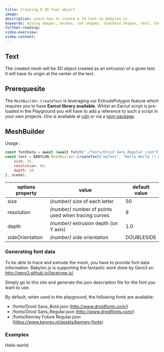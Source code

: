 ```yaml
---
title: Creating A 3D Text object
image:
description: Learn how to create a 3d text in Babylon.js.
keywords: diving deeper, meshes, set shapes, standard shapes, text, font
further-reading:
video-overview:
video-content:
---
```


## Text

The created mesh will be 3D object created as an extrusion of a given text. It will have its origin at the center of the text.

## Prerequesite

The ```MeshBuilder.CreateText``` is leveraging our ExtrudePolygon feature which requires you to have **Earcut library available**. Whilst an Earcut script is pre-loaded in the Playground you will have to add a reference to such a script in your own projects. One is available at [cdn](https://unpkg.com/earcut@2.1.1/dist/earcut.min.js) or via a [npm package](https://github.com/mapbox/earcut#install).


## MeshBuilder

Usage :

```javascript
const fontData = await (await fetch("./fonts/Droid Sans_Regular.json")).json(); // Providing you have a font data file at that location
const text = BABYLON.MeshBuilder.CreateText("myText", "Hello World !! @ #$ % é", fontData, {
    size: 16,
    resolution: 64, 
    depth: 10
}, scene);
```

| options property | value                                                                                                   | default value                    |
| ---------------- | ------------------------------------------------------------------------------------------------------- | -------------------------------- |
| size             | _(number)_ size of each letter                                                                          | 50                               |
| resolution       | _(number)_ number of points used when  tracing curves                                                   | 8                                |
| depth            | _(number)_ extrusion depth (on Y axis)                                                                  | 1.0                              |
| sideOrientation  | _(number)_ side orientation                                                                             | DOUBLESIDE                       |

### Generating font data

To be able to trace and extrude the mesh, you have to provide font data information.
Babylon.js is supporting the fantastic work done by Gero3 on http://gero3.github.io/facetype.js/

Simply go to this site and generate the json description file for the font you want to use.

By default, when used in the playground, the following fonts are available:
* /fonts/Droid Sans_Bold.json (http://www.droidfonts.com/)
* /fonts/Droid Sans_Regular.json (http://www.droidfonts.com/)
* /fonts/Kenney Future Regular.json (https://www.kenney.nl/assets/kenney-fonts)

### Examples

Hello world: <Playground id="#6I2RMN" title="Create a 3d text" description="Simple example of creating a 3d text." image="/img/playgroundsAndNMEs/createText.jpg"/> 


